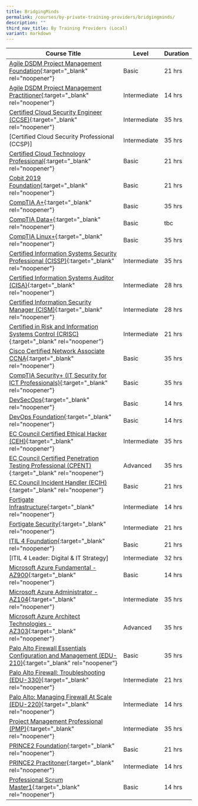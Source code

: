 ```yaml
---
title: BridgingMinds
permalink: /courses/by-private-training-providers/bridgingminds/
description: ""
third_nav_title: By Training Providers (Local)
variant: markdown
---
```

|Course Title  | Level | Duration |
| - | - | - | 
|[Agile DSDM Project Management Foundation](https://www.bridgingminds.net/dsdm-agile-foundation){:target="_blank" rel="noopener"} |Basic|21 hrs |
|[Agile DSDM Project Management Practitioner](https://www.bridgingminds.net/dsdm-agile-practitioner){:target="_blank" rel="noopener"} |Intermediate|14 hrs |
|[Certified Cloud Security Engineer (CCSE)](https://www.bridgingminds.net/k_course/certified-cloud-security-engineer-ec-councilccse/){:target="_blank" rel="noopener"} |Intermediate|35 hrs |
|[Certified Cloud Security Professional (CCSP)]|Intermediate|35 hrs |
|[Certified Cloud Technology Professional](https://www.bridgingminds.net/cloud-technology){:target="_blank" rel="noopener"} |Basic|21 hrs |
|[Cobit 2019 Foundation](https://www.bridgingminds.net/cobit2019-foundation-course){:target="_blank" rel="noopener"} |Basic|21 hrs |
|[CompTIA A+](https://www.bridgingminds.net/comptia-a){:target="_blank" rel="noopener"} |Basic|35 hrs |
|[CompTIA Data+](https://www.bridgingminds.net/comptia-data/){:target="_blank" rel="noopener"} |Basic|tbc |
|[CompTIA Linux+](https://www.bridgingminds.net/comptia-linux){:target="_blank" rel="noopener"} |Basic|35 hrs |
|[Certified Information Systems Security Professional (CISSP)](https://www.bridgingminds.net/certified-information-systems-security-professional/){:target="_blank" rel="noopener"} |Intermediate|35 hrs |
|[Certified Information Systems Auditor (CISA)](https://www.bridgingminds.net/certified-information-systems-auditor/){:target="_blank" rel="noopener"} |Intermediate|28 hrs |
|[Certified Information Security Manager (CISM)](https://www.bridgingminds.net/certified-information-security-manager/){:target="_blank" rel="noopener"} |Intermediate|28 hrs |
|[Certified in Risk and Information Systems Control (CRISC)](https://www.bridgingminds.net/certified-in-risk-and-information-system-control){:target="_blank" rel="noopener"} |Intermediate|21 hrs |
|[Cisco Certified Network Associate CCNA](https://www.bridgingminds.net/cisco-certified-network-associate-accelerated-ccnax){:target="_blank" rel="noopener"} |Basic|35 hrs |
|[CompTIA Security+ (IT Security for ICT Professionals)](https://www.bridgingminds.net/comptia-security){:target="_blank" rel="noopener"} |Basic|35 hrs |
|[DevSecOps](https://www.bridgingminds.net/DevSecOps){:target="_blank" rel="noopener"} |Basic|14 hrs |
|[DevOps Foundation](https://www.bridgingminds.net/DevOps-Foundation){:target="_blank" rel="noopener"} |Basic|14 hrs |
|[EC Council Certified Ethical Hacker (CEH)](https://www.bridgingminds.net/certified-ethical-hacker-ceh){:target="_blank" rel="noopener"} |Intermediate|35 hrs |
|[EC Council Certified Penetration Testing Professional (CPENT)](https://www.bridgingminds.net/security-analyst-ecsa/){:target="_blank" rel="noopener"} |Advanced|35 hrs |
|[EC Council Incident Handler (ECIH)](https://www.bridgingminds.net/incident-handler-ecih){:target="_blank" rel="noopener"} |Basic|21 hrs |
|[Fortigate Infrastructure](https://www.bridgingminds.net/Fortigate-infrastructure){:target="_blank" rel="noopener"} |Intermediate|14 hrs |
|[Fortigate Security](https://www.bridgingminds.net/Fortigate-Security){:target="_blank" rel="noopener"} |Intermediate|21 hrs |
|[ITIL 4 Foundation](https://www.bridgingminds.net/itil-4-foundation#1512458782902-095d8540-4705){:target="_blank" rel="noopener"} |Basic|21 hrs |
|[ITIL 4 Leader: Digital & IT Strategy] |Intermediate|32 hrs |
|[Microsoft Azure Fundamental - AZ900](https://www.bridgingminds.net/az900){:target="_blank" rel="noopener"} |Basic|14 hrs |
|[Microsoft Azure Administrator - AZ104](https://www.bridgingminds.net/az103){:target="_blank" rel="noopener"} |Intermediate|35 hrs |
|[Microsoft Azure Architect Technologies - AZ303](https://www.bridgingminds.net/az300){:target="_blank" rel="noopener"} |Advanced|35 hrs |s |
|[Palo Alto Firewall Essentials Configuration and Management (EDU-210)](https://www.bridgingminds.net/edu-210/){:target="_blank" rel="noopener"} |Basic|35 hrs |
|[Palo Alto Firewall: Troubleshooting (EDU-330)](https://www.bridgingminds.net/paloalto-330){:target="_blank" rel="noopener"} |Intermediate|21 hrs |
|[Palo Alto: Managing Firewall At Scale (EDU-220)](https://www.bridgingminds.net/paloalto-220/){:target="_blank" rel="noopener"} |Intermediate|14 hrs |
|[Project Management Professional (PMP)](https://www.bridgingminds.net/pmi_pmp/){:target="_blank" rel="noopener"} |Intermediate|35 hrs |
|[PRINCE2 Foundation](https://www.bridgingminds.net/prince2-foundation/){:target="_blank" rel="noopener"} |Basic|21 hrs |
|[PRINCE2 Practitoner](https://www.bridgingminds.net/bm-prince2-practitioner-outline/){:target="_blank" rel="noopener"} |Intermediate|14 hrs |
|[Professional Scrum Master1](https://www.bridgingminds.net/professional-scrum-master-psm){:target="_blank" rel="noopener"} |Basic|14 hrs |